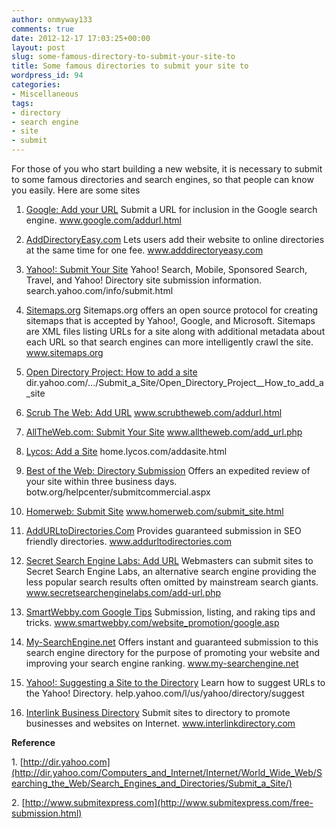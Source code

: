 ```yaml
---
author: onmyway133
comments: true
date: 2012-12-17 17:03:25+00:00
layout: post
slug: some-famous-directory-to-submit-your-site-to
title: Some famous directories to submit your site to
wordpress_id: 94
categories:
- Miscellaneous
tags:
- directory
- search engine
- site
- submit
---
```


For those of you who start building a new website, it is necessary to submit to some famous directories and search engines, so that people can know you easily. Here are some sites

<!-- more -->



	
  1. [Google: Add your URL](http://www.google.com/addurl.html)
Submit a URL for inclusion in the Google search engine.
www.google.com/addurl.html

	
  2. [AddDirectoryEasy.com](http://www.adddirectoryeasy.com/)
Lets users add their website to online directories at the same time for one fee.
www.adddirectoryeasy.com

	
  3. [Yahoo!: Submit Your Site](http://search.yahoo.com/info/submit.html)
Yahoo! Search, Mobile, Sponsored Search, Travel, and Yahoo! Directory site submission information.
search.yahoo.com/info/submit.html

	
  4. [Sitemaps.org](http://www.sitemaps.org/)
Sitemaps.org offers an open source protocol for creating sitemaps that is accepted by Yahoo!, Google, and Microsoft. Sitemaps are XML files listing URLs for a site along with additional metadata about each URL so that search engines can more intelligently crawl the site.
www.sitemaps.org

	
  5. [Open Directory Project: How to add a site](http://dir.yahoo.com/Computers_and_Internet/Internet/World_Wide_Web/Searching_the_Web/Search_Engines_and_Directories/Submit_a_Site/Open_Directory_Project__How_to_add_a_site/)
dir.yahoo.com/.../Submit_a_Site/Open_Directory_Project__How_to_add_a_site

	
  6. [Scrub The Web: Add URL](http://www.scrubtheweb.com/addurl.html)
www.scrubtheweb.com/addurl.html

	
  7. [AllTheWeb.com: Submit Your Site](http://www.alltheweb.com/add_url.php)
www.alltheweb.com/add_url.php

	
  8. [Lycos: Add a Site](http://home.lycos.com/addasite.html)
home.lycos.com/addasite.html

	
  9. [Best of the Web: Directory Submission](http://botw.org/helpcenter/submitcommercial.aspx)
Offers an expedited review of your site within three business days.
botw.org/helpcenter/submitcommercial.aspx

	
  10. [Homerweb: Submit Site](http://www.homerweb.com/submit_site.html)
www.homerweb.com/submit_site.html

	
  11. [AddURLtoDirectories.Com](http://www.addurltodirectories.com/)
Provides guaranteed submission in SEO friendly directories.
www.addurltodirectories.com

	
  12. [Secret Search Engine Labs: Add URL](http://www.secretsearchenginelabs.com/add-url.php)
Webmasters can submit sites to Secret Search Engine Labs, an alternative search engine providing the less popular search results often omitted by mainstream search giants.
www.secretsearchenginelabs.com/add-url.php

	
  13. [SmartWebby.com Google Tips](http://www.smartwebby.com/website_promotion/google.asp)
Submission, listing, and raking tips and tricks.
www.smartwebby.com/website_promotion/google.asp

	
  14. [My-SearchEngine.net](http://www.my-searchengine.net/)
Offers instant and guaranteed submission to this search engine directory for the purpose of promoting your website and improving your search engine ranking.
www.my-searchengine.net

	
  15. [Yahoo!: Suggesting a Site to the Directory](http://help.yahoo.com/l/us/yahoo/directory/suggest/)
Learn how to suggest URLs to the Yahoo! Directory.
help.yahoo.com/l/us/yahoo/directory/suggest

	
  16. [Interlink Business Directory](http://www.interlinkdirectory.com/)
Submit sites to directory to promote businesses and websites on Internet.
www.interlinkdirectory.com


**Reference**

1. [http://dir.yahoo.com](http://dir.yahoo.com/Computers_and_Internet/Internet/World_Wide_Web/Searching_the_Web/Search_Engines_and_Directories/Submit_a_Site/)

2. [http://www.submitexpress.com](http://www.submitexpress.com/free-submission.html)
